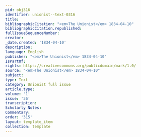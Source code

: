 ```yaml
---
pid: obj316
identifier: unionist--text-0316
title: 
bibliographicCitation: "<em>The Unionist</em> 1834-04-10"
bibliographicCitation.republished: 
fullIssueSequenceNumber: 
creator: 
_date.created: '1834-04-10'
description: 
language: English
publisher: "<em>The Unionist</em> 1834-04-10"
IsPartOf: 
rights: https://creativecommons.org/publicdomain/mark/1.0/
source: "<em>The Unionist</em> 1834-04-10"
subject: 
type: Text
category: Unionist full issue
article.type: 
volume: '1'
issue: '36'
transcription: 
Scholarly Notes: 
Commentary: 
order: '315'
layout: template_item
collection: template
---
```

